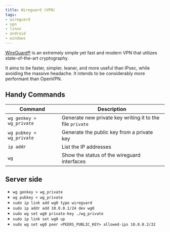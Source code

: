 ```yaml
---
title: Wireguard (VPN)
tags:
- wireguard
- vpn
- linux
- android
- windows
---
```


[WireGuard®](https://www.wireguard.com/) is an extremely simple yet fast and modern VPN that utilizes state-of-the-art cryptography. 
<!--more-->
It aims to be faster, simpler, leaner, and more useful than IPsec, while avoiding the massive headache. 
It intends to be considerably more performant than OpenVPN.

## Handy Commands

| Command                  | Description                                               |
|--------------------------|-----------------------------------------------------------|
| `wg genkey > wg_private` | Generate new private key writing it to the file `private` |
| `wg pubkey < wg_private` | Generate the public key from a private key                |
| `ip addr`                | List the IP addresses                                     |
| `wg`                     | Show the status of the wireguard interfaces               | 

## Server side

* `wg genkey > wg_private`
* `wg pubkey < wg_private`
* `sudo ip link add wg0 type wireguard`
* `sudo ip addr add 10.0.0.1/24 dev wg0`
* `sudo wg set wg0 private-key ./wg_private`
* `sudo ip link set wg0 up`
* `sudo wg set wg0 peer <PEERS_PUBLIC_KEY> allowed-ips 10.0.0.2/32`
